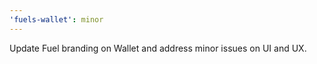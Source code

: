 ```yaml
---
'fuels-wallet': minor
---
```


Update Fuel branding on Wallet and address minor issues on UI and UX.
